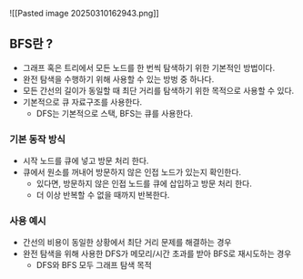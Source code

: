 ![[Pasted image 20250310162943.png]]

## BFS란 ?

- 그래프 혹은 트리에서 모든 노드를 한 번씩 탐색하기 위한 기본적인 방법이다.
- 완전 탐색을 수행하기 위해 사용할 수 있는 방벙 중 하나다.
- 모든 간선의 길이가 동일할 때 최단 거리를 탐색하기 위한 목적으로 사용할 수 있다.
- 기본적으로 큐 자료구조를 사용한다.
	- DFS는 기본적으로 스택, BFS는 큐를 사용한다.

### 기본 동작 방식

- 시작 노드를 큐에 넣고 방문 처리 한다.
- 큐에서 원소를 꺼내어 방문하지 않은 인접 노드가 있는지 확인한다.
	- 있다면, 방문하지 않은 인접 노드를 큐에 삽입하고 방문 처리 한다.
	- 더 이상 반복할 수 없을 때까지 반복한다.

### 사용 예시

- 간선의 비용이 동일한 상황에서 최단 거리 문제를 해결하는 경우
- 완전 탐색을 위해 사용한 DFS가 메모리/시간 초과를 받아 BFS로 재시도하는 경우
	- DFS와 BFS 모두 그래프 탐색 목적